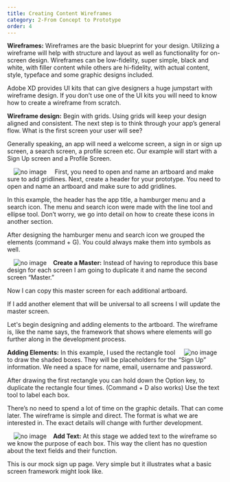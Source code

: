 ```yaml
---
title: Creating Content Wireframes
category: 2-From Concept to Prototype
order: 4
---
```


**Wireframes:** Wireframes are the basic blueprint for your design. Utilizing a wireframe will help with structure and layout as well as functionality for on-screen design. Wireframes can be low-fidelity, super simple, black and white, with filler content while others are hi-fidelity, with actual content, style, typeface and some graphic designs included. 

Adobe XD provides UI kits that can give designers a huge jumpstart with wireframe design. If you don’t use one of the UI kits you will need to know how to create a wireframe from scratch.

**Wireframe design:** Begin with grids. Using grids will keep your design aligned and consistent. The next step is to think through your app’s general flow. What is the first screen your user will see?

Generally speaking, an app will need a welcome screen, a sign in or sign up screen, a search screen, a profile screen etc. Our example will start with a Sign Up screen and a Profile Screen.  

<img style="padding: 0px 15px" src="https://iwilfried.github.io/Adobe-XD-eBook/images/XD-CCWire-01.png" alt="no image"/>    
First, you need to open and name an artboard and make sure to add gridlines.
Next, create a header for your prototype. You need to open and name an artboard and make sure to add gridlines.

In this example, the header has the app title, a hamburger menu and a search icon. The menu and search icon were made with the line tool and ellipse tool. Don’t worry, we go into detail on how to create these icons in another section.

After designing the hamburger menu and search icon we grouped the elements (command + G). You could always make them into symbols as well.  

<img style="padding: 0px 15px; float: left" src="https://iwilfried.github.io/Adobe-XD-eBook/images/XD-CCWire-02.png
" alt="no image"/>**Create a Master:** Instead of having to reproduce this base design for each screen I am going to duplicate it and name the second screen “Master.” 

Now I can copy this master screen for each additional artboard.

If I add another element that will be universal to all screens I will update the master screen.

Let's begin designing and adding elements to the artboard. The wireframe is, like the name says, the framework that shows where elements will go further along in the development process.  

<img style="padding: 0px 15px; float: right" src="https://iwilfried.github.io/Adobe-XD-eBook/images/XD-CCWire-03.png
" alt="no image"/>**Adding Elements:** In this example, I used the rectangle tool to draw the shaded boxes. They will be placeholders for the “Sign Up” information. We need a space for name, email, username and password.

After drawing the first rectangle you can hold down the Option key, to duplicate the rectangle four times. (Command + D also works) Use the text tool to label each box. 

There’s no need to spend a lot of time on the graphic details. That can come later. The wireframe is simple and direct. The format is what we are interested in. The exact details will change with further development.  

<img style="padding: 0px 15px; float: left" src="https://iwilfried.github.io/Adobe-XD-eBook/images/XD-CCWire-03.png
" alt="no image"/>**Add Text:** At this stage we added text to the wireframe so we know the purpose of each box. This way the client has no question about the text fields and their function.

This is our mock sign up page. Very simple but it illustrates what a basic screen framework might look like.  

&nbsp;   

&nbsp;   

&nbsp;   

&nbsp;   











